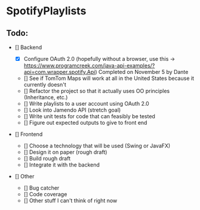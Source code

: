 # SpotifyPlaylists

## __Todo__:
* [] Backend
  * [x] Configure OAuth 2.0 (hopefully without a browser, use this -> https://www.programcreek.com/java-api-examples/?api=com.wrapper.spotify.Api) Completed on November 5 by Dante 
  * [] See if TomTom Maps will work at all in the United States because it currently doesn't
  * [] Refactor the project so that it actually uses OO principles (Inheritance, etc.)
  * [] Write playlists to a user account using OAuth 2.0
  * [] Look into Jamendo API (stretch goal)
  * [] Write unit tests for code that can feasibly be tested
  * [] Figure out expected outputs to give to front end 

* [] Frontend
	* [] Choose a technology that will be used (Swing or JavaFX)
	* [] Design it on paper (rough draft)
	* [] Build rough draft 
  * [] Integrate it with the backend 
  
* [] Other
    * [] Bug catcher
    * [] Code coverage 
    * [] Other stuff I can't think of right now
    
